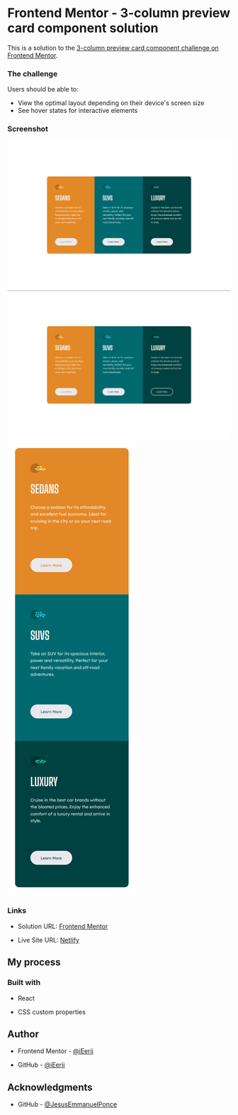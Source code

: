 # Frontend Mentor - 3-column preview card component solution

This is a solution to the [3-column preview card component challenge on Frontend Mentor](https://www.frontendmentor.io/challenges/3column-preview-card-component-pH92eAR2-). 

### The challenge

Users should be able to:

- View the optimal layout depending on their device's screen size
- See hover states for interactive elements

### Screenshot

![desktop-desing](screenshots/ss_3_desktop-desing.png)
![active-state](screenshots/ss_1_active-state.png)
![mobile-desing](screenshots/ss_2_mobile-desing.png)

### Links

- Solution URL: [Frontend Mentor](https://www.frontendmentor.io/challenges/3column-preview-card-component-pH92eAR2-/hub)

- Live Site URL: [Netlify](https://3-columns-react.netlify.app/)

## My process

### Built with

- React 

- CSS custom properties
  
## Author

- Frontend Mentor - [@iEerii](https://www.frontendmentor.io/profile/iEerii)

- GitHub - [@iEerii](https://github.com/iEerii)

## Acknowledgments

- GitHub - [@JesusEmmanuelPonce](https://github.com/JesusEmmanuelPonce)